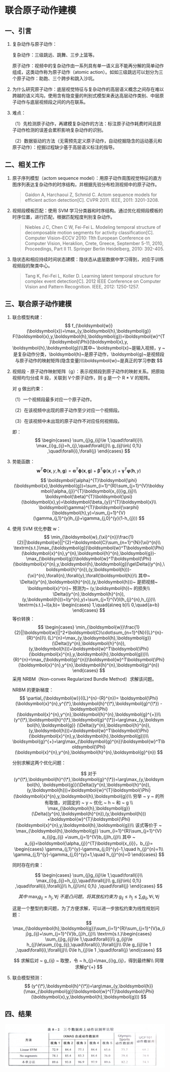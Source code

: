 # 联合原子动作建模

## 一、引言

1. 复杂动作与原子动作：

   复杂动作：三级跳远、跳舞、三步上篮等。

   原子动作：视频中的复杂动作由一系列具有单一语义且不能再分解的简单动作组成，这类动作称为原子动作（atomic action）。如如三级跳远可以划分为三个原子动作：助跑、三个跨步和跳入沙坑。

2. 为什么研究原子动作：底层视觉特征与复杂动作的高层语义概念之间存在难以跨越的语义鸿沟。使用含有隐变量的判别式模型来表达高层动作类别、中层原子动作与底层视频段之间的内在联系。

3. 难点：

   （1）先检测原子动作，再建模复杂动作的方法：标注原子动作耗费时间且原子动作检测的误差会累积影响复杂动作的识别。

   （2）数据驱动的方法（无需预先定义原子动作，自动挖掘隐含的运动基元和原子动作）：挖掘过程缺少基于高层语义标注的指导。

## 二、相关工作

1. 原子序列模型（actom sequence model）：用原子动作周围视觉特征的直方图序列表达复杂动作的时序结构，并根据先验分布检测视频中的原子动作。

   > Gaidon A, Harchaoui Z, Schmid C. Actom sequence models for efficient action detection[C]. CVPR 2011. IEEE, 2011: 3201-3208.

2. 视频段模板匹配：使用 SVM 学习分类器和时序结构。通过优化视频段模板的时序位置，进行匹配，根据匹配程度判别复杂动作。

   > Niebles J C, Chen C W, Fei-Fei L. Modeling temporal structure of decomposable motion segments for activity classification[C]. Computer Vision–ECCV 2010: 11th European Conference on Computer Vision, Heraklion, Crete, Greece, September 5-11, 2010, Proceedings, Part II 11. Springer Berlin Heidelberg, 2010: 392-405.

3. 隐状态和相应持续时间状态建模：隐状态从底层数据中学习得到，对应于训练视频段的聚类中心。

   > Tang K, Fei-Fei L, Koller D. Learning latent temporal structure for complex event detection[C]. 2012 IEEE Conference on Computer Vision and Pattern Recognition. IEEE, 2012: 1250-1257.

## 三、联合原子动作建模

1. 联合模型构建：
   $$
   f_{\boldsymbol{w}}(\boldsymbol{x})=\max_{y,\boldsymbol{h},\boldsymbol{g}} F(\boldsymbol{x},y,\boldsymbol{h},\boldsymbol{g})=\boldsymbol{w}^{T}\boldsymbol{\Phi}(\boldsymbol{x},y,
   \boldsymbol{h},\boldsymbol{g})\\其中~ \boldsymbol{x}~是输入视频，y ~ 是复杂动作分类，\boldsymbol{h}~是原子动作，\boldsymbol{g}~是视频段与原子动作的映射矩阵(隐含变量)\\\boldsymbol{w}~是真正的学习参数
   $$

2. 视频段 - 原子动作映射矩阵（g）：表示视频段到原子动作的映射关系。把原始视频均匀分成 R 段，关联到 V个原子动作，则 g 是一个 R \* V 的矩阵。

   对 g 做出约束：

   （1）一个视频段最多对应一个原子动作。

   （2）在该视频中出现的原子动作至少对应一个视频段。

   （3）在该视频中未出现的原子动作不对应任何视频段。

   即：
   $$
   \begin{cases}
   	\sum_{j}g_{ij}\le 1,\quad\forall{i}\\
   	\max_{i}g_{ij}=h_{j},\quad\forall{j}\\
   	g_{ij}\in\{ 0,1\} ,\quad\forall{i},\forall{j}
   \end{cases}
   $$

3. 势能函数：
   $$
   \boldsymbol{w}^{T}\boldsymbol{\Phi}(\boldsymbol{x},y,\boldsymbol{h},\boldsymbol{g})=
   \boldsymbol{\alpha}^{T}\boldsymbol{\phi}(\boldsymbol{x},\boldsymbol{g})
   +\boldsymbol{\beta}^{T}\boldsymbol{\psi}(\boldsymbol{x},{y})
   +\boldsymbol{\gamma}^{T}\boldsymbol{\varphi}(\boldsymbol{h},y)
   $$

   $$
   \boldsymbol{\alpha}^{T}\boldsymbol{\phi}(\boldsymbol{x},\boldsymbol{g})=\sum_{i=1}^{R}\sum_{j=1}^{V}\boldsymbol{\alpha_{j}}^{T}\boldsymbol{x_{i}}g_{ij}\\
\boldsymbol{\beta}^{T}\boldsymbol{\psi}(\boldsymbol{x},y)=\boldsymbol{\beta_{y}}^{T}\boldsymbol{x}\\
\boldsymbol{\gamma}^{T}\boldsymbol{\varphi}(\boldsymbol{h},y)=\sum_{j=1}^{V}(\gamma_{j,1}^{y}h_{j}+\gamma_{j,0}^{y}(1-h_{j}))
   $$

4. 使用 SVM 优化参数 w：
   $$
   \min_{\boldsymbol{w},{\xi}^{n}}\frac{1}{2}||\boldsymbol{w}||^{2}+\boldsymbol{C}\sum_{n=1}^{N}{\xi}^{n}\\
\textrm{s.t.}\max_{\boldsymbol{g}}\boldsymbol{w}^T\boldsymbol{\Phi}(\boldsymbol{x}^{n},y^{n},\boldsymbol{h}^{n},\boldsymbol{g})-\max_{\boldsymbol{g}}\boldsymbol{w}^T\boldsymbol{\Phi}(\boldsymbol{x}^{n},y,\boldsymbol{h},\boldsymbol{g})\ge\Delta((y^{n},\boldsymbol{h}^{n}),(y,\boldsymbol{h}))-{\xi}^{n},\forall{n},\forall{y},\forall{\boldsymbol{h}}\\
其中~ \Delta((y^{n},\boldsymbol{h}^{n}),(y,\boldsymbol{h}))~ 是把视频~ \boldsymbol{x}^{n}~ 预测为~ (y,\boldsymbol{h})~ 
的损失\\
\Delta((y^{n},\boldsymbol{h}^{n}),(y,\boldsymbol{h}))=l(y^{n},y)+\sum_{j=1}^{V}l(h_{j}^{n},h_{j})\\
\textrm{s.t.}~l(a,b)=
\begin{cases}
	1,\quad{a\neq b}\\
	0,\quad{a=b}
\end{cases}
   $$
   等价转换：
   $$
   \begin{cases}
   	\min_{\boldsymbol{w}}\frac{1}{2}||\boldsymbol{w}||^2+\boldsymbol{C}\cdot\sum_{n=1}^{N}({L}^{n}-{R}^{n})\\
   	{L}^{n}=\max_{y,\boldsymbol{h},\boldsymbol{g}}(\Delta((y^{n},\boldsymbol{h}^{n}),(y,\boldsymbol{h}))+\boldsymbol{w}^T\boldsymbol{\Phi}(\boldsymbol{x}^{n},y,\boldsymbol{h},\boldsymbol{g}))\\
   	{R}^{n}=\max_{\boldsymbol{g}^{n}}\boldsymbol{w}^T\boldsymbol{\Phi}(\boldsymbol{x}^{n},y^{n},\boldsymbol{h}^{n},\boldsymbol{g}^{n})
   \end{cases}
   $$
   采用 NRBM（Non-convex Regularized Bundle Method）求解该问题。

   NRBM 的更新梯度：
   $$
\partial_{\boldsymbol{w}}({L}^{n}-{R}^{n})=
\boldsymbol{\Phi}(\boldsymbol{x}^{n},y^{\*},\boldsymbol{h}^{\*},\boldsymbol{g}^{\*})
-\boldsymbol{\Phi}(\boldsymbol{x}^{n},y^{n},\boldsymbol{h}^{n},\boldsymbol{g}^{+})\\
(y^{\*},\boldsymbol{h}^{\*},\boldsymbol{g}^{\*})=\arg\max_{y,\boldsymbol{h},\boldsymbol{g}}
(\Delta((y^{n},\boldsymbol{h}^{n}),(y,\boldsymbol{h}))+\boldsymbol{w}^T\boldsymbol{\Phi}
(\boldsymbol{x}^{n},y,\boldsymbol{h},\boldsymbol{g}))\\
\boldsymbol{g}^{+}=\arg\max_{\boldsymbol{g}^{n}}\boldsymbol{w}^T\boldsymbol{\Phi}(\boldsymbol{x}^{n},y^{n},\boldsymbol{h}^{n},\boldsymbol{g}^{n})
   $$

   分别求解这两个优化问题：

   $$
   对于(y^{\*},\boldsymbol{h}^{\*},\boldsymbol{g}^{\*})=\arg\max_{y,\boldsymbol{h},
   \boldsymbol{g}}(\Delta((y^{n},\boldsymbol{h}^{n}),(y,\boldsymbol{h}))+\boldsymbol{w}^{T}\boldsymbol{\Phi}
   (\boldsymbol{x}^{n},y,\boldsymbol{h},\boldsymbol{g})\\
   穷举 ~ y ~ 的所有取值，对固定的 ~ y ~ 优化 ~ h ~ 和 ~ g \\
   \max_{\boldsymbol{h},\boldsymbol{g}}(\Delta((y^{n},\boldsymbol{h}^{n}),(y,\boldsymbol{h}))
   +\boldsymbol{w}^{T}\boldsymbol{\Phi}(\boldsymbol{x}^{n},y,\boldsymbol{h},\boldsymbol{g})\\
   该式等价于 ~ \max_{\boldsymbol{h},\boldsymbol{g}} \sum_{i=1}^{R}\sum_{j=1}^{V} a_{ij}g_{ij}
   +\sum_{j=1}^{V}b_{j}h_{j}\\
   其中 ~ a_{ij}=\boldsymbol{\alpha_{j}}^{T}\boldsymbol{x_{i}}，b_{j}=
   \begin{cases}
   \gamma_{j,1}^{y}-\gamma_{j,0}^{y}-1,\quad h_{j}^{n}=1\\
   \gamma_{j,1}^{y}-\gamma_{j,0}^{y}+1,\quad h_{j}^{n}=0
   \end{cases}
   $$

   同时存在约束：

   $$
   \begin{cases}
   	\sum_{j}g_{ij}\le 1,\quad\forall{i}\\
   	\max_{i}g_{ij}=h_{j},\quad\forall{j}\\
   	g_{ij}\in\{ 0,1\} ,\quad\forall{i},\forall{j}\\
   	h_{j}\in\{ 0,1\} ,\quad\forall{j}
   \end{cases}
   $$

   $$
   其中 ~ \max_{i}g_{ij}=h_{j},\forall{j} ~ 不是凸问题，将其放松约束为 ~ 
   g_{ij}\le h_{j}\le\sum_{i}g_{ij},\forall{i},\forall{j}
   $$

   这是一个整型约束问题，为了方便求解，可以进一步放松约束为线性规划问题：
   $$
   \max_{\boldsymbol{h},\boldsymbol{g}}\sum_{i=1}^{R}\sum_{j=1}^{V}a_{ij}g_{ij}+\sum_{j=1}^{V}b_{j}h_{j}\\
   \textrm{s.t.}\begin{cases}
   	\sum_{j}g_{ij}\le 1,\quad\forall{i}\\
   	g_{ij}\le h_{j}\le\sum_{i}g_{ij},\quad\forall{i},\forall{j}\\
   	0\le g_{ij}\le 1 ,\quad\forall{i},\forall{j}\\
   	0\le h_{j}\le 1 ,\quad\forall{j}
   \end{cases}
   $$

   $$
   求解后对 ~ g_{ij} ~ 取整，令 ~ h_{j}=\max_{i}g_{ij}，得到最终解\\
   同理求解g^{+}
   $$

5. 联合模型预测：
   $$
   (y^{\*},\boldsymbol{h}^{\*})=\arg\max_{y,\boldsymbol{h}}
   (\max_{\boldsymbol{g}}\boldsymbol{w}^{T}\boldsymbol{\Phi}(\boldsymbol{x},y,\boldsymbol{h},\boldsymbol{g}))
   $$

## 四、结果

![129](images/129.png)